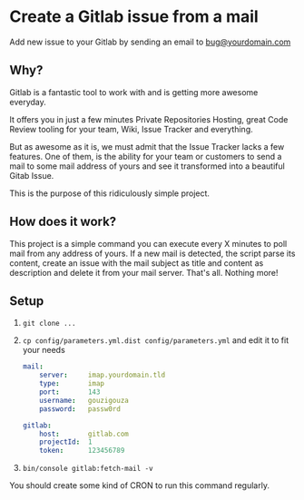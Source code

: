 # Create a Gitlab issue from a mail

Add new issue to your Gitlab by sending an email to bug@yourdomain.com

## Why?

Gitlab is a fantastic tool to work with and is getting more awesome everyday.

It offers you in just a few minutes Private Repositories Hosting, great Code Review tooling for your team, Wiki,
Issue Tracker and everything.

But as awesome as it is, we must admit that the Issue Tracker lacks a few features. One of them, is the ability for your
team or customers to send a mail to some mail address of yours and see it transformed into a beautiful Gitab Issue.

This is the purpose of this ridiculously simple project.

## How does it work?

This project is a simple command you can execute every X minutes to poll mail from any address of yours.
If a new mail is detected, the script parse its content, create an issue with the mail subject as title and content as
description and delete it from your mail server. That's all. Nothing more!

## Setup

1. `git clone ...`
2. `cp config/parameters.yml.dist config/parameters.yml` and edit it to fit your needs

    ```yaml
    mail:
        server:     imap.yourdomain.tld
        type:       imap
        port:       143
        username:   gouzigouza
        password:   passw0rd

    gitlab:
        host:       gitlab.com
        projectId:  1
        token:      123456789
    ```

3. `bin/console gitlab:fetch-mail -v`

You should create some kind of CRON to run this command regularly.
